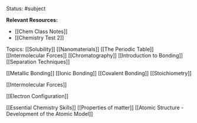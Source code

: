 Status: #subject

**Relevant Resources:**

* [[Chem Class Notes]]
* [[Chemistry Test 2]]

Topics:
[[Solubility]]
[[Nanomaterials]]
[[The Periodic Table]]
[[Intermolecular Forces]]
[[Chromatography]]
[[Introduction to Bonding]]
[[Separation Techniques]]

[[Metallic Bonding]]
[[Ionic Bonding]]
[[Covalent Bonding]]
[[Stoichiometry]]

[[Intermolecular Forces]]

[[Electron Configuration]]

[[Essential Chemistry Skills]]
[[Properties of matter]]
[[Atomic Structure - Development of the Atomic Model]]